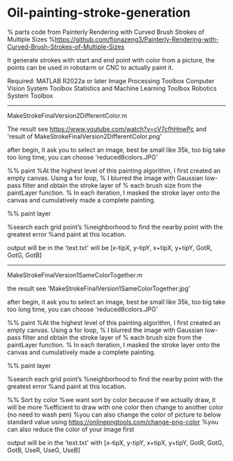 # Oil-painting-stroke-generation

% parts code from Painterly Rendering with Curved Brush Strokes of Multiple Sizes
%https://github.com/fionazeng3/Painterly-Rendering-with-Curved-Brush-Strokes-of-Multiple-Sizes

It generate strokes with start and end point with color from a picture, the points can be used in robotarm or CNC to actually paint it.


Required:
    MATLAB R2022a or later
    Image Processing Toolbox
    Computer Vision System Toolbox
    Statistics and Machine Learning Toolbox
    Robotics System Toolbox

----------------------------------
MakeStrokeFinalVersion2DifferentColor.m

The result see
https://www.youtube.com/watch?v=cV7cfhHnwPc
and 'result of MakeStrokeFinalVersion2DifferentColor.png'

after begin, it ask you to select an image, best be small like 35k, too big take too long time, you can choose 'reduced8colors.JPG'

%% paint
%At the highest level of this painting algorithm, I first created an empty canvas. Using a for loop, 
% I blurred the image with Gaussian low-pass filter and obtain the stroke layer of 
% each brush size from the paintLayer function. 
% In each iteration, I masked the stroke layer onto the canvas and cumulatively made a complete painting.

%% paint layer

%search each grid point’s
%neighborhood to find the nearby point with the greatest error
%and paint at this location.

output will be in the 'text.txt' will be [x-tipX, y-tipY, x+tipX, y+tipY, GotR, GotG, GotB]

----------------------------------
MakeStrokeFinalVersion1SameColorTogether.m

the result see 'MakeStrokeFinalVersion1SameColorTogether.jpg'

after begin, it ask you to select an image, best be small like 35k, too big take too long time, you can choose 'reduced8colors.JPG'

%% paint
%At the highest level of this painting algorithm, I first created an empty canvas. Using a for loop, 
% I blurred the image with Gaussian low-pass filter and obtain the stroke layer of 
% each brush size from the paintLayer function. 
% In each iteration, I masked the stroke layer onto the canvas and cumulatively made a complete painting.

%% paint layer

%search each grid point’s
%neighborhood to find the nearby point with the greatest error
%and paint at this location.

%% Sort by color
%we want sort by color because if we actually draw, it will be more
%efficient to draw with one color then change to another color (no need to wash pen)
%you can also change the color of picture to below standard value using https://onlinepngtools.com/change-png-color
%you can also reduce the color of your image first


output will be in the 'text.txt' with [x-tipX, y-tipY, x+tipX, y+tipY, GotR, GotG, GotB, UseR, UseG, UseB]



